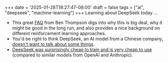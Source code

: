 +++
date = '2025-01-28T18:27:47-06:00'
draft = false
tags = ["ai", "deepseek", "machine-learning"]
+++
Learning about DeepSeek today ...

* This great [FAQ](https://stratechery.com/2025/deepseek-faq/) from Ben Thompson digs into why this is big deal, why it might be good in the long run, and also provides a nice background on different reinforcement learning approaches.
* You'd be right to think DeepSeek, an AI model from a Chinese company, [doesn't want to talk about some things](https://sherwood.news/tech/a-free-powerful-chinese-ai-model-just-dropped-but-dont-ask-it-about/).
* [DeepSeek was surprisingly cheap to train and is very cheap to use](https://simonwillison.net/2024/Dec/26/deepseek-v3/) (compared to similar models from OpenAI and Anthropic).